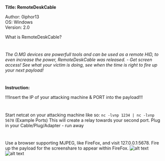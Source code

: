 **Title: RemoteDeskCable**

<p>Author: 0iphor13<br>
OS: Windows<br>
Version: 2.0</p>

What is RemoteDeskCable?
#
*The O.MG devices are powerfull tools and can be used as a remote HID, to even increase the power, RemoteDeskCable was released. - Get screen access!*
*See what your victim is doing, see when the time is right to fire up your next payload!*
#

**Instruction:**

!!!Insert the IP of your attacking machine & PORT into the payload!!!
#
Start netcat on your attacking machine like so: `nc -lvnp 1234 | nc -lvnp 5678` (Example Ports) This will create a relay towards your second port.
Plug in your Cable/Plug/Adapter - run away
#
Use a browser supporting MJPEG, like FireFox, and visit 127.0.0.1:5678.
Fire up the payload for the screenshare to appear within FireFox.
![alt text](https://github.com/0iphor13/omg-payloads/blob/master/payloads/library/remote_access/RemoteDeskCable/Screenshot%20from%202022-01-16%2013-28-28.png)
![alt text](https://github.com/0iphor13/omg-payloads/blob/master/payloads/library/remote_access/RemoteDeskCable/Screenshot%20from%202022-01-16%2013-29-03.png)
